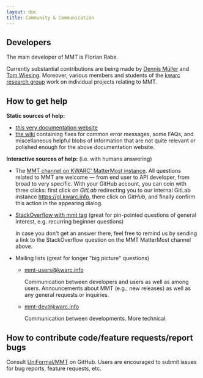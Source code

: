 ```yaml
---
layout: doc
title: Community & Communication
---
```


## Developers

The main developer of MMT is Florian Rabe.

Currently substantial contributions are being made by [Dennis Müller](https://github.com/Jazzpirate) and [Tom Wiesing](https://github.com/tkw1536). Moreover, various members and students of the [kwarc research group](https://kwarc.info/) work on individual projects relating to MMT.

## How to get help

**Static sources of help:**

- [*this* very documentation website](https://uniformal.github.io/)
- [the wiki](https://github.com/UniFormal/uniformal.github.io/wiki) containing fixes for common error messages, some FAQs, and miscellaneous helpful blobs of information that are not quite relevant or polished enough for the above documentation website.

**Interactive sources of help:** (i.e. with humans answering)

- The [MMT channel on KWARC' MatterMost instance](https://mattermost.kwarc.info/kwarc/channels/mmt). All questions related to MMT are welcome &mdash; from end user to API developer, from broad to very specific. With your GitHub account, you can coin with three clicks: first click on *GitLab* redirecting you to our internal GitLab instance <https://gl.kwarc.info>, there click on *GitHub*, and finally confirm this action in the appearing dialog.

- [StackOverflow with mmt tag](https://stackoverflow.com/questions/tagged/mmt) (great for pin-pointed questions of general interest, e.g. recurring beginner questions)

     In case you don't get an answer there, feel free to remind us by sending a link to the StackOverflow question on the MMT MatterMost channel above.

- Mailing lists (great for longer "big picture" questions)

  -  [mmt-users@kwarc.info](http://lists.informatik.uni-erlangen.de/mailman/listinfo/mmt-users)
  
     Communication between developers and users as well as among users. Announcements about MMT (e.g., new releases) as well as any general requests or inquiries.

  - [mmt-dev@kwarc.info](http://lists.informatik.uni-erlangen.de/mailman/listinfo/mmt-dev)

     Communication between developments. More technical.    

## How to contribute code/feature requests/report bugs

Consult [UniFormal/MMT](https://github.com/Uniformal/MMT) on GitHub. Users are encouraged to submit issues for bug reports, feature requests, etc.
